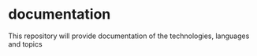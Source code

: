 # documentation
This repository will provide documentation of the technologies, languages and topics
